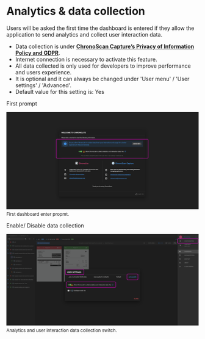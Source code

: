 # Analytics & data collection

Users will be asked the first time the dashboard is entered if they allow the application to send analytics and collect user interaction data. 

* Data collection is under [**ChronoScan Capture’s Privacy of Information Policy and GDPR**](https://www.chronoscan.org/company_privacyPolicy.asp).
* Internet connection is necessary to activate this feature.
* All data collected is only used for developers to improve performance and users experience.
* It is optional and it can always be changed under 'User menu' / 'User settings' / 'Advanced'.
* Default value for this setting is: <span class="def_yes">Yes</span>


First prompt

![Analitics menu](./../../images/documentation/tours/welcome_page_2.PNG)  
<small class="img_caption">First dashboard enter propmt. </small>


Enable/ Disable data collection

![Analitics menu](./../../images/documentation/analytics/analytics_menu.PNG)  
<small class="img_caption">Analytics and user interaction data collection switch. </small>




